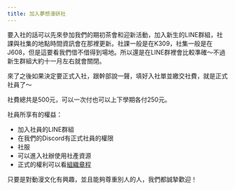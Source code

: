 ```yaml
---
title: 加入夢想漫研社
---
```


要入社的話可以先來參加我們的期初茶會和迎新活動，加入新生的LINE群組，社課與社集的地點時間資訊會在那裡更新。社課一般是在K309，社集一般是在J608，但是這要看我們借不借得到場地。所以還是在LINE群裡會比較準確〜不過新生群組大約十一月左右就會關閉。

來了之後如果決定要正式入社，跟幹部說一聲，填好入社單並繳交社費，就是正式社員了〜

社費總共是500元，可以一次付也可以上下學期各付250元。

社員所享有的權益：

- 加入社員的LINE群組
- 在我們的Discord有正式社員的權限
- 社服
- 可以進入社辦使用社產資源
- 正式的權利可以看[組織章程](articles-of-organization.md)

只要是對動漫文化有興趣，並且能夠尊重別人的人，我們都誠摯歡迎！

